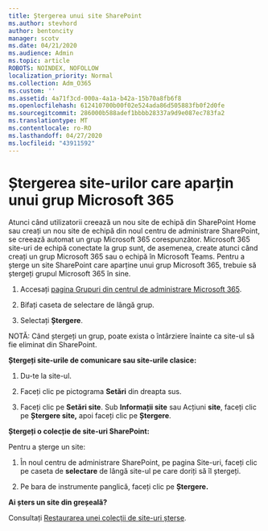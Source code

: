 ```yaml
---
title: Ștergerea unui site SharePoint
ms.author: stevhord
author: bentoncity
manager: scotv
ms.date: 04/21/2020
ms.audience: Admin
ms.topic: article
ROBOTS: NOINDEX, NOFOLLOW
localization_priority: Normal
ms.collection: Adm_O365
ms.custom: ''
ms.assetid: 4a71f3cd-000a-4a1a-b42a-15b70a8fb6f8
ms.openlocfilehash: 612410700b00f02e524ada86d505883fb0f2d0fe
ms.sourcegitcommit: 286000b588adef1bbbb28337a9d9e087ec783fa2
ms.translationtype: MT
ms.contentlocale: ro-RO
ms.lasthandoff: 04/27/2020
ms.locfileid: "43911592"
---
```

# <a name="delete-sites-that-belong-to-an-microsoft-365-group"></a>Ștergerea site-urilor care aparțin unui grup Microsoft 365

Atunci când utilizatorii creează un nou site de echipă din SharePoint Home sau creați un nou site de echipă din noul centru de administrare SharePoint, se creează automat un grup Microsoft 365 corespunzător. Microsoft 365 site-uri de echipă conectate la grup sunt, de asemenea, create atunci când creați un grup Microsoft 365 sau o echipă în Microsoft Teams. Pentru a șterge un site SharePoint care aparține unui grup Microsoft 365, trebuie să ștergeți grupul Microsoft 365 în sine. 
  
1. Accesați [pagina Grupuri din centrul de administrare Microsoft 365](https://portal.office.com/adminportal/home#/groups).
    
2. Bifați caseta de selectare de lângă grup.
    
3. Selectați **Ștergere**.
    
NOTĂ: Când ștergeți un grup, poate exista o întârziere înainte ca site-ul să fie eliminat din SharePoint.
  
**Ștergeți site-urile de comunicare sau site-urile clasice:**

1. Du-te la site-ul.
  
2. Faceți clic pe pictograma **Setări** din dreapta sus. 
  
3. Faceți clic pe **Setări site**. Sub **Informații site** sau Acțiuni **site**, faceți clic pe **Ștergere site,** apoi faceți clic pe **Ștergere**.
  
**Ștergeți o colecție de site-uri SharePoint:**

Pentru a șterge un site:
  
1. În noul centru de administrare SharePoint, pe pagina Site-uri, faceți clic pe caseta de **selectare** de lângă site-ul pe care doriți să îl ștergeți. 
    
2. Pe bara de instrumente panglică, faceți clic pe **Ștergere.**
    
**Ai șters un site din greșeală?**

Consultați [Restaurarea unei colecții de site-uri șterse](https://go.microsoft.com/fwlink/?linkid=867660).
  

